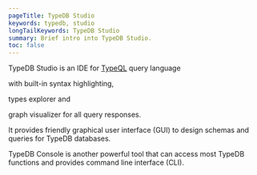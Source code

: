 ```yaml
---
pageTitle: TypeDB Studio
keywords: typedb, studio
longTailKeywords: TypeDB Studio
summary: Brief intro into TypeDB Studio.
toc: false
---
```


TypeDB Studio is an IDE for [TypeQL](../../11-query/00-overview.md) query language 

with built-in syntax highlighting, 

types 
explorer and 

graph visualizer for all query responses. 

It provides friendly graphical user interface (GUI) to design 
schemas and queries for TypeDB databases.

TypeDB Console is another powerful tool that can access most TypeDB functions and provides command line interface (CLI).
